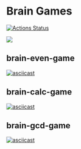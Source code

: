 # Brain Games

[![Actions Status](https://github.com/Mazday21/frontend-project-44/actions/workflows/hexlet-check.yml/badge.svg)](https://github.com/Mazday21/frontend-project-44/actions)

<a href="https://codeclimate.com/github/Mazday21/frontend-project-44/maintainability"><img src="https://api.codeclimate.com/v1/badges/fbc90de8a8df3e2bea1a/maintainability" /></a>

## brain-even-game

[![asciicast](https://asciinema.org/a/aqxT2OZk4jGVoNlTjxbvaxToz.svg)](https://asciinema.org/a/aqxT2OZk4jGVoNlTjxbvaxToz)

## brain-calc-game

[![asciicast](https://asciinema.org/a/nw2riEXNGsKjVFSw4ZbicwLqd.svg)](https://asciinema.org/a/nw2riEXNGsKjVFSw4ZbicwLqd)

## brain-gcd-game

[![asciicast](https://asciinema.org/a/ITwYTu07BUulTjLehbi34z9GE.svg)](https://asciinema.org/a/ITwYTu07BUulTjLehbi34z9GE)
